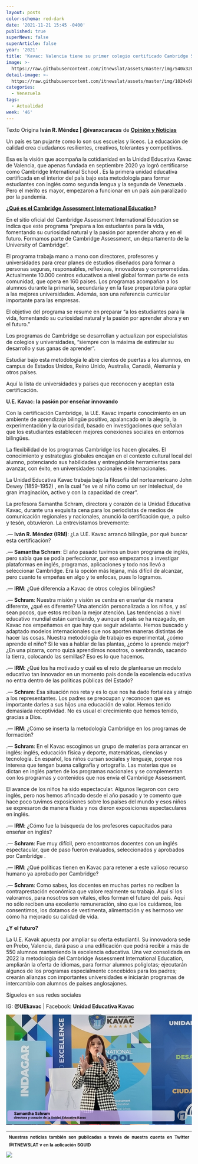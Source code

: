 ```yaml
---
layout: posts
color-schema: red-dark
date: '2021-11-21 15:45 -0400'
published: true
superNews: false
superArticle: false
year: '2021'
title: 'Kavac: Valencia tiene su primer colegio certificado Cambridge School'
image: >-
  https://raw.githubusercontent.com/itnewslat/assets/master/img/540x320/Samantha-Schram-p.jpg
detail-image: >-
  https://raw.githubusercontent.com/itnewslat/assets/master/img/1024x680/Samantha-Schram-g.jpg
categories:
  - Venezuela
tags:
  - Actualidad
week: '46'
---
```

Texto Origina **Iván R. Méndez | @ivanxcaracas** de [**Opinión y Noticias**](https://www.opinionynoticias.com/noticiaseducativas/40413-kavac) 

Un país es tan pujante como lo son sus escuelas y liceos. La educación de calidad crea ciudadanos resilientes, creativos, tolerantes y competitivos.

Esa es la visión que acompaña la cotidianidad en la Unidad Educativa Kavac de Valencia, que apenas fundada en septiembre 2020 ya logró certificarse como  Cambridge International School  . Es la primera unidad educativa certificada en el interior del país bajo esta metodología para formar estudiantes con inglés como segunda lengua y la segunda de Venezuela . Pero el mérito es mayor, empezaron a funcionar en un país aún paralizado por la pandemia. 

**¿[Qué es el Cambridge Assessment International Education](https://www.cambridgeinternational.org/languages/spanish/)?**

En el sitio oficial del Cambridge Assessment International Education  se indica que este programa “prepara a los estudiantes para la vida, fomentando su curiosidad natural y la pasión por aprender ahora y en el futuro. Formamos parte de Cambridge Assessment, un departamento de la University of Cambridge”.

El programa trabaja mano a mano con directores, profesores y universidades para crear planes de estudios diseñados para formar a personas seguras, responsables, reflexivas, innovadoras y comprometidas. Actualmente 10.000 centros educativos a nivel global forman parte de esta comunidad, que opera en 160 países. Los programas acompañan a los alumnos durante la primaria, secundaria y en la fase preparatoria para optar a las mejores universidades. Además, son una referencia curricular importante para las empresas.

El objetivo del programa se resume en preparar “a los estudiantes para la vida, fomentando su curiosidad natural y la pasión por aprender ahora y en el futuro.” 

Los programas de Cambridge se desarrollan y actualizan por especialistas de colegios y universidades, “siempre con la máxima de estimular su desarrollo y sus ganas de aprender”.

Estudiar bajo esta metodología le abre cientos de puertas a los alumnos, en campus  de Estados Unidos, Reino Unido, Australia, Canadá, Alemania y otros países.

Aquí   la lista de universidades y países que reconocen y aceptan esta certificación. 

**U.E. Kavac: la pasión por enseñar innovando**

Con la certificación Cambridge, la U.E. Kavac imparte conocimiento en un ambiente de aprendizaje bilingüe positivo, apalancado en la alegría, la experimentación y la curiosidad, basado en investigaciones que señalan que los estudiantes  establecen  mejores conexiones sociales en entornos bilingües.

La flexibilidad de los programas Cambridge los hacen glocales. El conocimiento y estrategias globales encajan en el contexto cultural local del alumno, potenciando sus habilidades y entregándole herramientas para avanzar, con éxito, en universidades nacionales e internacionales.

La Unidad Educativa Kavac trabaja bajo la filosofía del norteamericano John Dewey (1859-1952) ,  en la cual “se ve al niño como un ser intelectual, de gran imaginación, activo y con la capacidad de crear”.

La profesora Samantha Schram, directora y corazón de la Unidad Educativa Kavac, durante una exquisita cena para los  periodistas de  medios de comunicación  regionales  y nacionales, anunció la certificación que, a pulso y tesón, obtuvieron. La entrevistamos brevemente:

.— **Iván R. Méndez (IRM)**: ¿La U.E. Kavac arrancó bilingüe, por qué buscar esta certificación?

.—  **Samantha Schram**: El año pasado tuvimos un buen programa de inglés, pero sabía que se podía perfeccionar, por eso empezamos a investigar plataformas en inglés, programas, aplicaciones  y todo nos llevó a seleccionar Cambridge. Era la opción más lejana, más difícil de alcanzar, pero cuanto te empeñas en algo y te enfocas, pues lo logramos.

.— **IRM**: ¿Qué diferencia a Kavac de otros colegios bilingües?

.— **Schram**: Nuestra misión y visión se centra en enseñar de manera diferente, ¿qué es diferente? Una atención personalizada a los niños, y así sean pocos, que estos reciban la mejor atención. Las tendencias a nivel educativo mundial están cambiando, y aunque el país se ha rezagado, en Kavac nos empeñamos en que hay que seguir adelante. Hemos buscado y adaptado modelos internacionales que nos aporten maneras distintas de hacer las cosas. Nuestra metodología de trabajo es experimental, ¿cómo aprende el niño? Si le vas a hablar de las plantas, ¿cómo lo aprende mejor? ¿En una pizarra, como quizá aprendimos nosotros, o sembrando, sacando la tierra, colocando las semillas? Eso es lo que hacemos.

.— **IRM**: ¿Qué los ha motivado y cuál es el reto de plantearse un modelo educativo tan innovador en un momento país donde la excelencia educativa no entra dentro de las políticas públicas del Estado?

.— **Schram**: Esa situación nos reta y es lo que nos ha dado fortaleza y atrajo a los representantes. Los padres se preocupan y reconocen que es importante darles a sus hijos una educación de valor. Hemos tenido demasiada receptividad. No es usual el crecimiento que hemos tenido, gracias a Dios. 

.— **IRM**: ¿Cómo se inserta la metodología Cambridge en los programas de formación?

.— **Schram**: En el Kavac escogimos un grupo de materias para arrancar en inglés: inglés, educación física y deporte, matemáticas, ciencias  y tecnología. En español, los niños cursan sociales y lenguaje, porque nos interesa que tengan buena caligrafía y ortografía. Las materias que se dictan en inglés parten de los programas nacionales y se complementan con los programas y contenidos que  nos envía el Cambridge Assessment.

El avance de los niños ha sido espectacular. Algunos llegaron con cero inglés, pero nos hemos afincado desde el año pasado y te comento que hace poco tuvimos exposiciones sobre los países del mundo y esos niños se expresaron de manera fluida y nos dieron exposiciones espectaculares en inglés.

.— **IRM**: ¿Cómo fue la búsqueda de los profesores capacitados para enseñar en inglés?

.— **Schram**: Fue muy difícil, pero encontramos docentes con un inglés espectacular, que de paso fueron evaluados, seleccionados y aprobados por Cambridge .
 
.— **IRM**: ¿Qué políticas tienen en Kavac para retener a este valioso recurso humano ya aprobado por Cambridge?

.— **Schram**: Como sabes, los docentes en muchas partes no reciben la contraprestación económica que valore realmente su trabajo. Aquí sí los valoramos, para nosotros son vitales, ellos forman el futuro del país.  Aquí no sólo reciben una excelente remuneración, sino que los cuidamos, los consentimos, los dotamos de vestimenta, alimentación y es hermoso ver cómo ha mejorado su calidad de vida.

**¿Y el futuro?**

La U.E. Kavak apuesta por ampliar su oferta estudiantil. Su innovadora sede en Prebo, Valencia, dará paso a una edificación que podrá recibir a más de 550 alumnos manteniendo la excelencia educativa. Una vez consolidada en 2022 la metodología del Cambridge Assessment International Education, ampliarán la oferta de idiomas, para formar alumnos políglotas; ejecutarán algunos de los programas especialmente concebidos para los padres; crearán alianzas con importantes universidades  e iniciarán programas de intercambio con alumnos de países anglosajones.

Síguelos en sus redes sociales

IG: **@UEkavac** | Facebook: **Unidad Educativa Kavac**

![](https://raw.githubusercontent.com/itnewslat/assets/master/img/540x320/Samantha-Schram-p.jpg)

<table style="height: 42px;" width="569">
<tbody>
<tr>
<td style="text-align: justify;"><sub><strong>Nuestras noticias también son publicadas a través de nuestra cuenta en Twitter <a href="https://twitter.com/itnewslat?lang=es">@ITNEWSLAT</a> y en la aplicación <a href="https://squidapp.co/en/">SQUID</a></strong></sub></td>
</tr>
</tbody>
</table>

<img src="https://tracker.metricool.com/c3po.jpg?hash=56f88a41e39ab42c063cc51676587a04"/>
